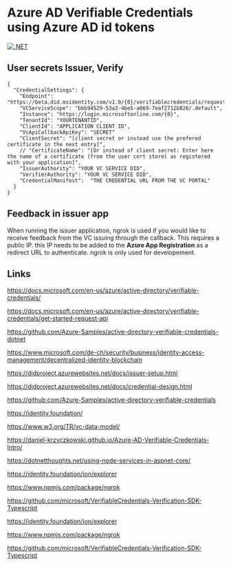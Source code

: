 
# Azure AD Verifiable Credentials using Azure AD id tokens

[![.NET](https://github.com/swiss-ssi-group/AzureADVerifiableCredentialsAspNetCore/actions/workflows/dotnet.yml/badge.svg)](https://github.com/swiss-ssi-group/AzureADVerifiableCredentialsAspNetCore/actions/workflows/dotnet.yml)

## User secrets Issuer, Verify

```
{
  "CredentialSettings": {
    "Endpoint": "https://beta.did.msidentity.com/v1.0/{0}/verifiablecredentials/request",
    "VCServiceScope": "bbb94529-53a3-4be5-a069-7eaf2712b826/.default",
    "Instance": "https://login.microsoftonline.com/{0}",
    "TenantId": "YOURTENANTID",
    "ClientId": "APPLICATION CLIENT ID",
    "VcApiCallbackApiKey": "SECRET"
    "ClientSecret": "[client secret or instead use the prefered certificate in the next entry]",
    // "CertificateName": "[Or instead of client secret: Enter here the name of a certificate (from the user cert store) as registered with your application]",
    "IssuerAuthority": "YOUR VC SERVICE DID",
    "VerifierAuthority": "YOUR VC SERVICE DID",
    "CredentialManifest":  "THE CREDENTIAL URL FROM THE VC PORTAL"
  }
}

```

## Feedback in issuer app

When running the issuer application, ngrok is used if you would like to receive feedback from the VC issuing through the callback. This requires a public IP. this IP needs to be added to the **Azure App Registration** as a redirect URL to authenticate. ngrok is only used for developement.

## Links

https://docs.microsoft.com/en-us/azure/active-directory/verifiable-credentials/

https://docs.microsoft.com/en-us/azure/active-directory/verifiable-credentials/get-started-request-api

https://github.com/Azure-Samples/active-directory-verifiable-credentials-dotnet

https://www.microsoft.com/de-ch/security/business/identity-access-management/decentralized-identity-blockchain

https://didproject.azurewebsites.net/docs/issuer-setup.html

https://didproject.azurewebsites.net/docs/credential-design.html

https://github.com/Azure-Samples/active-directory-verifiable-credentials

https://identity.foundation/

https://www.w3.org/TR/vc-data-model/

https://daniel-krzyczkowski.github.io/Azure-AD-Verifiable-Credentials-Intro/

https://dotnetthoughts.net/using-node-services-in-aspnet-core/

https://identity.foundation/ion/explorer

https://www.npmjs.com/package/ngrok

https://github.com/microsoft/VerifiableCredentials-Verification-SDK-Typescript

https://identity.foundation/ion/explorer

https://www.npmjs.com/package/ngrok

https://github.com/microsoft/VerifiableCredentials-Verification-SDK-Typescript
